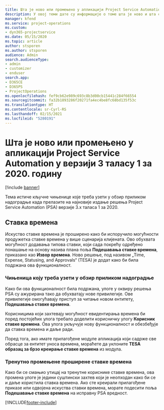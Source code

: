 ```yaml
---
title: Шта је ново или промењено у апликацији Project Service Automation у верзији 3.x таласу 1 за 2020. годину
description: У овој теми дате су информације о томе шта је ново и шта се променило у решењу Project Service Automation у верзији 3 таласу 1 за 2020.
manager: kfend
ms.service: project-operations
ms.custom:
- dyn365-projectservice
ms.date: 05/15/2020
ms.topic: article
author: stsporen
ms.author: stsporen
audience: Admin
search.audienceType:
- admin
- customizer
- enduser
search.app:
- D365CE
- D365PS
- ProjectOperations
ms.openlocfilehash: fef9cb62e989c693c8b3d00cb15441c284f66554
ms.sourcegitcommit: fa32b1893286f20271fa4ec4be8fc68bd135f53c
ms.translationtype: HT
ms.contentlocale: sr-Cyrl-RS
ms.lasthandoff: 02/15/2021
ms.locfileid: "5280191"
---
```

# <a name="whats-new-or-changed-in-project-service-automation-version-3-wave-1-2020"></a>Шта је ново или промењено у апликацији Project Service Automation у верзији 3 таласу 1 за 2020. годину

[!include [banner](../includes/psa-now-project-operations.md)]

Тема истиче кључне чињенице које треба узети у обзир приликом надоградње када прелазите на најновије издање решења Project Service Automation (PSA) верзије 3.x таласа 1 за 2020.

## <a name="time-entry"></a>Ставка времена
Искуство ставке времена је проширено како би испоручило могућности продужетка ставке времена у више сценарија клијената. Ово обухвата могућност додавања типова ставки, који сада покрећу одређено понашање на основу назива плана поља **Подешавања ставке времена**, приказано као **Извор времена**. Ново решење, под називом „Time, Expense, Statusing, and Approvals“ (TESA) је додат како би била подржана ова функционалност.

### <a name="upgrade-consideration"></a>Чињеница коју треба узети у обзир приликом надоградње
Како би ова функционалност била подржана, улоге у оквиру решења PSA су ажурирана тако да обухватају нове привилегије. Ове привилегије омогућавају приступ за читање новом ентитету, **Подешавања ставке времена**.

Корисницима који захтевају могућност евидентирања времена би поред постојећих улога требало доделити корисничку улогу **Корисник ставке времена**. Ова улога укључује нову функционалност и обезбеђује да ставка времена и даље ради.

Поред тога, ако имате прилагођене модуле апликација који садрже све обрасце за ентитет уноса времена, мораћете да уклоните **TESA образац за брзо креирање ставке времена** из модула.

### <a name="currently-extended-time-entry-changes"></a>Тренутно промењене проширене ставке времена
Како би се смањио утицај на тренутне кориснике ставке времена, ова промена улоге је једини суштински захтев који је неопходан како би се и даље користила ставка времена. Ако сте креирали прилагођене приказе или одвојена искуства ставки времена, морате подесити поља **Подешавање ставке времена** на исправну PSA вредност.


[!INCLUDE[footer-include](../includes/footer-banner.md)]